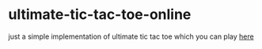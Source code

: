 # ultimate-tic-tac-toe-online
just a simple implementation of ultimate tic tac toe which you can play [here](https://tic-tac-toe.mauricekuehl.com)
